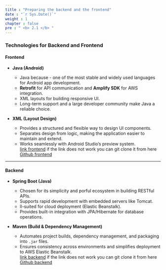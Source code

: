 ```yaml
---
title : "Preparing the backend and the frontend"
date : "`r Sys.Date()`"
weight : 1
chapter : false
pre : " <b> 2.1 </b> "
---
```


### Technologies for Backend and Frontend

#### Frontend
- **Java (Android)**  
  - Java because - one of the most stable and widely used languages for Android app development.  
  - **Retrofit** for API communication and **Amplify SDK** for AWS integration.  
  - XML layouts for building responsive UI.  
  - Long-term support and a large developer community make Java a reliable choice.  

- **XML (Layout Design)**  
  - Provides a structured and flexible way to design UI components.  
  - Separates design from logic, making the application easier to maintain and extend.  
  - Works seamlessly with Android Studio’s preview system.  
[link frontend](https://drive.google.com/file/d/1qwa-RBXEuU3p0be38g_myVU-AM8T-H-M/view?usp=sharing)
if the link does not work you can git clone it from here
[Github frontend](https://github.com/KangTheRooster/FCJ-UTE-22110041-BuiNguyenAnKhang-Frontend)
---

#### Backend
- **Spring Boot (Java)**  
  - Chosen for its simplicity and porful ecosystem in building RESTful APIs.  
  - Supports rapid development with embedded servers like Tomcat.  
  - ll-suited for cloud deployment (Elastic Beanstalk).  
  - Provides built-in integration with JPA/Hibernate for database operations.  

- **Maven (Build & Dependency Management)**  
  - Automates project builds, dependency management, and packaging into `.jar` files.  
  - Ensures consistency across environments and simplifies deployment to AWS Elastic Beanstalk.  
[link backend](https://drive.google.com/file/d/1aFxxcfM7QkKKgcz2YgghuZnB7Qe-GcdI/view?usp=sharing)
if the link does not work you can git clone it from here
[Github backend](https://github.com/KangTheRooster/FCJ-UTE-22110041-BuiNguyenAnKhang-Backend)
